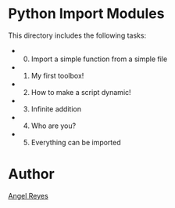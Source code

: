# Python Import Modules
This directory includes the following tasks:

- 0. Import a simple function from a simple file
- 1. My first toolbox!
- 2. How to make a script dynamic!
- 3. Infinite addition
- 4. Who are you?
- 5. Everything can be imported

# Author
[Angel Reyes](https://github.com/areyes-hub)
